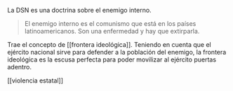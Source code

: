 La DSN es una doctrina sobre el enemigo interno. 
> El enemigo interno es el comunismo que está en los países latinoamericanos. Son una enfermedad y hay que extirparla.

Trae el concepto de [[frontera ideológica]]. Teniendo en cuenta que el ejército nacional sirve para defender a la población del enemigo, la frontera ideológica es la escusa perfecta para poder movilizar al ejército puertas adentro. 


[[violencia estatal]]